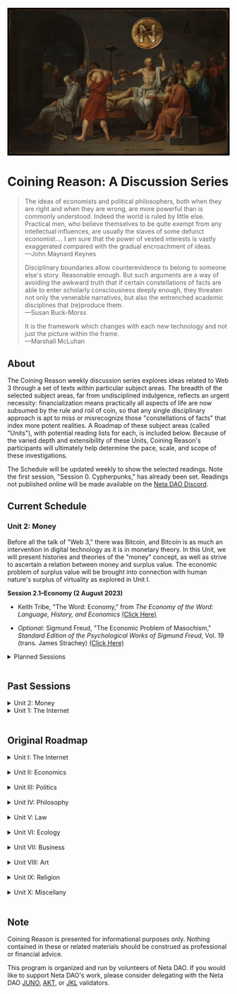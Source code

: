 <p align="center">
<img id="CNTitle" src="/assets/img/CNTitle.png" />
</p>
  
# Coining Reason: A Discussion Series


> The ideas of economists and political philosophers, both when they are right and when they are wrong, are more powerful than is commonly understood. Indeed the world is ruled by little else. Practical men, who believe themselves to be quite exempt from any intellectual influences, are usually the slaves of some defunct economist.... I am sure that the power of vested interests is vastly exaggerated compared with the gradual encroachment of ideas. <br>
> —John Maynard Keynes
>
> Disciplinary boundaries allow counterevidence to belong to someone else's story. Reasonable enough. But such arguments are a way of avoiding the awkward truth that if certain constellations of facts are able to enter scholarly consciousness deeply enough, they threaten not only the venerable narratives, but also the entrenched academic disciplines that (re)produce them. <br>
> —Susan Buck-Morss
>
> It is the framework which changes with each new technology and not just the picture within the frame. <br>
> —Marshall McLuhan


## About

The Coining Reason weekly discussion series explores ideas related to Web 3 through a set of texts within particular subject areas. The breadth of the selected subject areas, far from undisciplined indulgence, reflects an urgent necessity: financialization means practically all aspects of life are now subsumed by the rule and roil of coin, so that any single disciplinary approach is apt to miss or misrecognize those "constellations of facts" that index more potent realities. A Roadmap of these subject areas (called "Units"), with potential reading lists for each, is included below. Because of the varied depth and extensibility of these Units, Coining Reason's participants will ultimately help determine the pace, scale, and scope of these investigations.

The Schedule will be updated weekly to show the selected readings. Note the first session, "Session 0. Cypherpunks," has already been set. Readings not published online will be made available on the [Neta DAO Discord](https://discord.com/invite/gvjC86WXC2).



## Current Schedule

### Unit 2: Money

Before all the talk of "Web 3," there was Bitcoin, and Bitcoin is as much an intervention in digital technology as it is in monetary theory. In this Unit, we will present histories and theories of the "money" concept, as well as strive to ascertain a relation between money and surplus value. The economic problem of surplus value will be brought into connection with human nature's surplus of virtuality as explored in Unit I.

**Session 2.1–Economy (2 August 2023)**

* Keith Tribe, "The Word: Economy," from _The Economy of the Word: Language, History, and Economics_ [(Click Here)](https://bafybeiezdiybq5xappdkpismqr2xl62gvellkvh57pt2kxdkjrgzuv2oji.ipfs.nftstorage.link/)

* _Optional:_ Sigmund Freud, "The Economic Problem of Masochism," _Standard Edition of the Psychological Works of Sigmund Freud_, Vol. 19 (trans. James Strachey) [(Click Here)](https://www.sas.upenn.edu/~cavitch/pdf-library/Freud_Masochism.pdf)

<details markdown="1">

<summary> Planned Sessions </summary>

**Session 2.2–Byzantine: Icon and Economy**

* Marie-Jose Mondzain, “A Semantic Study of the Term Economy,” from _Image, Icon, Economy: The Byzantine Origins of the Contemporary Imaginary_

* _Optional:_ Gilles Deleuze and Felix Guattari, "Apparatus of Capture (7000 BC)" from _A Thousand Plateaus: Schizophrenia and Capitalism_

**Session 2.3–WTF Happened in 1579?**

* Gaspar Feliu, “Money and Currency,” from _Money and Coinage in the Middle Ages_ (ed Rory Naismith)

* Marie-Therese Boyer-Xambeu, Ghislain Deleplace, and Lucien Gillard, "Money and Society in Sixteenth Century Europe" and "The International Monetary Crisis of the 1570s," from _Private Money and Public Currencies: The Sixteenth Century Challenge_

**Session 2.4–Money**

* Mark Peacock, “Part 1: Theories,” from _Introducing Money_

* Edward Castranova, “Weirdly Normal: Virtual Economies and Virtual Money,” from _Wildcat Currency: How the Virtual Money Revolution is Transforming the Economy_

**Session 2.5–On Fiat** 

* John Kenneth Galbraith, “Of Paper,” “An Instrument of Revolution,” and “The Impeccable System” from _Money: Whence It Came, Where It Went_

* Joan Robinson, “The Keynesian Revolution,” from _Economic Philosophy_

**Session 2.6–Political Economy**

* Stefan Eich, “Money as Capital: Karl Marx and the Limits of Monetary Politics,” from _The Currency of Politics: The Political Theory of Money from Aristotle to Keynes_

* Rhea Myers, "Why Bitcoin is Money According to Marx," from _Proof of Work: Blockchain Provocations, 2011-2021_

* Optional: Karl Marx, “Theories of Surplus Value,” from _Grundrisse: Foundations of the Critique of Political Economy_

**Session 2.7–Chartalism**

* Christine Desan, “Reinventing Money: The Making of Bank Currency,” in _Making Money: Coin, Currency, and the Coming of Capitalism_

**Session 2.8–Financialization**

 * Massimo Amato and Luca Fantacci, "Part I: Phenomenology," from _The End of Finance_

**Session 2.9–The Technology of Trust**

* Jens Beckert, "Trust and the Performative Construction of Markets," from _Max Planck Institute for the Study of Societies Discussion Papers_

* Frances Ferguson, "Bitcoin: A Reader's Guide (The Beauty of the Very Idea)," from _Critical Inquiry_

**Session 2.10–Money: Austrian and Informational**

* Saifedean Ammous, “Digital Money” and “What Is Bitcoin Good For?” from _The Bitcoin Standard: The Decentralized Alternative to Central Banking_

* George Gilder, “Money in Information Theory” and “What Bitcoin Can Teach,” from _The Scandal of Money: Why Wall Street Recovers but the Economy Never Does_

**Session 2.11–Money in Crisis**
 
* Werner Bonefeld, "Monetarism and Crisis," from _Global Capitalism, National State and the Politics of Money_ (eds. Werner Bonefeld and John Holloway)

* Tomaz Fleischman, Paolo Dini, and Giuseppe Littera, "Liquidity-Saving through Obligation-Clearing and Mutual Credit: An Effective Monetary Innovation for SMEs in Times of Crisis," from _Journal of Risk and Financial Management_

**Session 2.12–Money: The Negative**

* Samo Tomsic, "The Vicious Circle of Labor and Resistance," from _The Labor of Enjoyment: Toward a Critique of Libidinal Economy_

* Werner Bonefeld, "Notes on Fetishism, History, and Uncertainty: Beyond the Critique of Austerity," from _Notes From Tomorrow: On Reason, Negation, and Certainty_

</details>

<br>

## Past Sessions

<details markdown="1">

<summary> Unit 2: Money </summary>

**Session 2.0–Re-Orientation (26 July 2023)**

* _Optional:_ Rhea Myers, "[Computers and Capital: The Rise of Digital Currency](https://www.furtherfield.org/computers-and-capital-the-rise-of-digital-currency/)"

[Listen to Session 2.0](https://twitter.com/CoiningReason/status/1684413715070824449)

</details>

<details markdown="1">

<summary> Unit 1: The Internet </summary>

**Session 1.0–Cypherpunk (5 April 2023)**

* Eric Hughes, "[A Cypherpunk's Manifesto](https://activism.net/cypherpunk/manifesto.html)"

* Timothy May, "[The Crypto Anarchist Manifesto](https://activism.net/cypherpunk/crypto-anarchy.html)"

* Nick Srnicek, "[Trusting the Trustless](https://fabricatedintimacy.tech/articles/example-2)"

[Listen to Sesssion 1.0](https://twitter.com/CoiningReason/status/1643765966025682945)

**Session 1.1–Tele-History (12 April 2023)**

* Tom Standage, "The Mother of All Networks" and "Love Over the Wires," from _The Victorian Internet: The Remarkable Story of the Telegraph and the Nineteenth Century's On-Line Pioneers_ ([Click Here](https://bafybeibamm7xofngu2siky4ufncrn2mijj3r4ggzxii4disvxsjbxoyipm.ipfs.nftstorage.link/))

[Listen to Session 1.1](https://twitter.com/CoiningReason/status/1646302811292852224)

**Session 1.2–Web 1.0 (19 April 2023)**

* Jessa Lingel, "Becoming Craig's List: San Francisco Roots and the Ethics of Web 1.0" and "Craigslist, the Secondary Marketplace, and Politics of Value," from _An Internet for the People: The Politics and Promise of Craigslist_ ([Click Here](https://bafybeidpphhtnjvrdnpxqmhizvzi2eop7lrasmv2mm5ll7zag3anpdg4ly.ipfs.nftstorage.link/))

[Listen to Session 1.2](https://twitter.com/CoiningReason/status/1648839464796446720)
  
**Session 1.3–Freedom and Control Between Web 1 and Web 2 (26 April 2023)**

* Wendy Chun, "Why Cyberspace?" from _Control and Freedom: Power and Paranoia in the Age of Fiber Optics_ ([Click Here](https://bafkreiewopo6egzdfbv577ht3md7xvygo46dplbnrx26cksaz6nfnc54za.ipfs.nftstorage.link/))

Note: unrecorded

**Session 1.4–The World Brain (3 May 2023)**

* Charles Petzold,  "The World Brain," from _Code: The Hidden Language of Computer Hardware and Software_ ([Click Here](https://bafybeigssuizfc5etspc6emggenwyyl25dzvjxnamoowh754knhvbdt2ii.ipfs.nftstorage.link/))
  
* Justin Smith, "A Sudden Acceleration," from _The Internet is Not What You Think It Is: A History, A Philosophy, A Warning_ ([Click Here](https://bafybeih2h3mgcj3pzy6sz6kqedqmx4o6tkjk5qzlmhk3xaqlkvkhuktdba.ipfs.nftstorage.link/))

[Liaten to Session 1.4, part 1](https://twitter.com/CoiningReason/status/1653912677574496261)<br>
[Listen to Session 1.4, part 2](https://twitter.com/CoiningReason/status/1653914980763197440)

**Session 1.5–Psychoanalyzing Cyberspace (10 May 2023)**

* André Nusselder, "The Question Concerning Technology and Desire" and "The Technologization of Human Virtuality," from *Interface Fantasy: A Lacanian Cyborg Ontology* ([Click Here](https://bafybeic3elqxzrhirmc2kgw5rjmyrunb4yro65jnfcipn4sylwl6ma7e2m.ipfs.nftstorage.link/))

[Listen to Session 1.5](https://twitter.com/CoiningReason/status/1658985960326012931?s=20)

**Session 1.6–Digital Bodies (24 May 2023)**

* Slavoj Zizek, "How Real Is Reality?" from _Looking Awry: An Introduction to Jacques Lacan through Popular Culture_ (see Neta DAO Discord)

* Clint Burnham, "Is the Internet a Thing?" from _Does the Internet Have an Unconscious? Slavoj Zizek and Digital Culture_ ([Click Here](https://bafybeiarqqrjbl3hlunwnibkenk4k2545ulawuvcq42lbwtoru2w7rvpci.ipfs.nftstorage.link/))

[Liaten to Session 1.6](https://twitter.com/CoiningReason/status/1661523165397254145)

**Session 1.7–Web 3.0**

* Joel Monegro, "[The Blockchain Application Stack](https://www.coindesk.com/markets/2014/11/30/the-blockchain-application-stack/)"

* ---, "[The Shared Data Layer of the Blockchain Application Stack](https://jmonegro.tumblr.com/post/104755282493/the-shared-data-layer-of-the-blockchain)"

* ---,"[Fat Protocols](https://www.usv.com/blog/fat-protocols)"

* ---, "[Thin Applications](https://www.placeholder.vc/blog/2020/1/30/thin-applications)"

[Listen to Session 1.7](https://twitter.com/CoiningReason/status/1664059235309633538)

**Session 1.8–Digital Commons**

* Nick Szabo, "[Money, Blockchains, and Social Scalability](https://nakamotoinstitute.org/money-blockchains-and-social-scalability/)"

* Jameson Lopp, "[Who Controls Bitcoin Core?](https://blog.lopp.net/who-controls-bitcoin-core-/)"

* Jae Kwon and Ethan Buchman, "[Cosmos Whitepaper: A Network of Distributed Ledgers](https://v1.cosmos.network/resources/whitepaper)"

[Listen to Session 1.8](https://twitter.com/CoiningReason/status/1666596944846659584)

</details>

<br>

## Original Roadmap


<details markdown="1">

<summary> Unit I: The Internet</summary>


Before thinking about Web 3, it may be helpful to come to terms with the histories of Web 2 and Web 1 and the broader impact of telecommunications technologies. We will canvas these issues by centering a single question: What is a human being---or what is human nature---such that it develops these technologies of distance and propinquity, acquires prostheses of talk and touch? By elaborating what we seek in these tele-technologies we will be better poised to evaluate what they offer.

**Session 1. Tele-History**

* Tom Standage, "The Mother of All Networks" and "Love Over the Wires," from _The Victorian Internet: The Remarkable Story of the Telegraph and the Nineteenth Century's On-Line Pioneers_ [Click Here](https://bafybeibamm7xofngu2siky4ufncrn2mijj3r4ggzxii4disvxsjbxoyipm.ipfs.nftstorage.link/)

**Session 2. Web 1.0**

* Jessa Lingel, "Becoming Craig's List: San Francisco Roots and the Ethics of Web 1.0" and "Craigslist, the Secondary Marketplace, and Politics of Value," from _An Internet for the People: The Politics and Promise of Craigslist_

**Session 3. Web 2.0**

* Charles Petzold,  "The World Brain," from _Code: The Hidden Language of Computer Hardware and Software_
  
* Justin Smith, "A Sudden Acceleration," from _The Internet is Not What You Think It Is: A History, A Philosophy, A Warning_

**Session 4. Life on Computer**

* Wendy Chun, "Why Cyberspace?" from _Control and Freedom: Power and Paranoia in the Age of Fiber Optics_

**Session 5. Enjoying the Internet**

* André Nusselder, "The Technologization of Human Virtuality," from *Interface Fantasy: A Lacanian Cyborg Ontology*
  
* _Optional:_ Jerry Aline Flieger, "Twists and Trysts: Freud and the Millennial Knot" from _Is Oedipus Online? Siting Freud after Freud_
  
**Session 6. Digital Bodies**
  
* Clint Burnham, "Is the Internet a Thing?" from _Does the Internet Have an Unconscious? Slavoj Zizek and Digital Culture_ 
  
**Session 7. Web 3.0**

* Joel Monegro, "[The Blockchain Application Stack](https://www.coindesk.com/markets/2014/11/30/the-blockchain-application-stack/)"

* ---, "[The Shared Data Layer of the Blockchain Application Stack](https://jmonegro.tumblr.com/post/104755282493/the-shared-data-layer-of-the-blockchain)"

* ---,"[Fat Protocols](https://www.usv.com/blog/fat-protocols)"

* ---, "[Thin Applications](https://www.placeholder.vc/blog/2020/1/30/thin-applications)"

**Session 8. Digital Commons**

* Nick Szabo, "[Money, Blockchains, and Social Scalability](https://nakamotoinstitute.org/money-blockchains-and-social-scalability/)"

* Jameson Lopp, "[Who Controls Bitcoin Core?](https://blog.lopp.net/who-controls-bitcoin-core-/)"

</details><br>

<details markdown="1">

<summary> Unit II: Economics </summary>



Before all the talk of "Web 3," there was Bitcoin, and Bitcoin is as much an intervention in digital technology as it is in monetary theory. In this Unit, we will present histories and theories of the "money" concept, as well as strive to ascertain a relation between money and surplus value. The economic problem of surplus value will be brought into connection with human nature's surplus of virtuality as explored in Unit I.

**Session 1. Hard and Virtual Money**

* Gaspar Feliu, "Money and Currency," from _Money and Coinage in the Middle Ages_ (ed Rory Naismith)
  
* Edward Castranova, "Weirdly Normal: Virtual Economies and Virtual Money," from _Wildcat Currency: How the Virtual Money Revolution is Transforming the Economy_

**Session 2. Theories of Money: Commodity, Credit, Chartal**

* Mark Peacock, "Part 1: Theories," from _Introducing Money_

**Session 3. Fiat Technology**

* John Kenneth Galbraith, "Of Paper," "An Instrument of Revolution," and "The Impeccable System" from _Money: Whence It Came, Where It Went_

* Joan Robinson, "The Keynesian Revolution," from _Economic Philosophy_

**Session 4. Surplus Value**

* Karl Marx, "Theories of Surplus Value," from _Grundrisse: Foundations of the Critique of Political Economy_

**Session 5. Money as Politics**

* Stefan Eich, "Money as Capital: Karl Marx and the Limits of Monetary Politics" from The Currency of Politics: The Political Theory of Money from Aristotle to Keynes

**Session 6. Banks and States**

* Christine Desan, "Reinventing Money: The Making of Bank Currency" in _Making Money: Coin, Currency, and the Coming of Capitalism_

**Session 7. Information and Money**

* Saifedean Ammous, "Digital Money" and "What Is Bitcoin Good For?" from _The Bitcoin Standard: The Decentralized Alternative to Central Banking_  

* George Gilder, "Money in Information Theory" and "What Bitcoin Can Teach" from _The Scandal of Money: Why Wall Street Recovers but the Economy Never Does and_

**Session 8. Exchange and Money**

* Colin Drumm, excerpts from _The Difference Money Makes,_ dissertation

</details><br>

<details markdown="1">

<summary> Unit III: Politics </summary>

A monetary system, or system of exchange, underlies and implies possibilities for politics. This Unit will use Web 3 as an incitement to rethink democracy, sovereignty, constitutionalism, labor, autonomy, and "the political" in general.

**Session 1. Beyond Money**

* Kevin Werbach, "More Than Money," from _Blockchain and the New Architecture of Trust_

**Session 2. Sovereignty or Constituent Power?**

* Antonio Negri, "Constituent Power: The Concept of a Crisis," from _Insurgencies: Constituent Power and the Modern State_

**Session 3. The Paradox of Constitution**
  
* Emilios Christodoulidis, "Against Substitution: The Constitutional Thinking of Dissesnsus," from _The Paradox of Constitutionalism: Constituent Power and Constitutional Form_ (eds Martin Loughlin and Neil Walker)

* Martin Loughlin, "Constitutional Democracy," from _Against Constitutionalism_
 
**Session 4. Democracy and Decentralization**

* Jacques Ranciere, "Democracy, Republic, Representation," from from _Hatred of Democracy_
  
* Davide Tarizzo, "The Two Paths to Modern Democracy," from _Political Grammars: The Unconscious Foundations of Modern Democracy_

* _Optional:_ Jean-Luc Nancy, "Finite and Infinite Democracy," from _Democracy In What State?_ (trans. William McCuaig)  

**Session 5. Labor After Fordism**

* Franco Piperno, "Technological Innovation and Sentimental Education," from _Radical Thought in Italy: A Potential Politics_ (ed Hardt and Virno)

* Maurizio Lazzarato, "Immaterial Labor," from _Radical Thought in Italy: A Potential Politics_ (ed Hardt and Virno)

**Session 6. Exit**

* Paolo Virno, "Virtuosity and Revolution: A Political Theory of Exodus," from _The Idea of World: Public Intellect and Use of Life_

**Session 7. Software Politics**

* Benjamin Bratton, "The Nomos of the Cloud," from _The Stack: On Software and Sovereignty_

**Session 8. Another Politics?**

* Judith Butler, "'We The Peoples'—Thoughts on Freedom of Assembly," from *Notes Towards a Performative Theory of Aassembly*
  
* Susan Buck-Morss, _Revolution Today_

**Session 9: Political Economy** 

* Spencer Pack, "Part IV: Current Issues on the Political Economy of Bitcoin and Cryptocurrencies," from _The Political Economy and Feasibility of Bitcoin and Cryptocurrencies: Insights from the History of Economic Thought_

</details><br>

<details markdown="1">

<summary> Unit IV: Philosophy </summary>

This Unit returns to and/or foregrounds issues raised in the other Units, deepening their contours through the mediation of philosophical work on human nature, technology, individuation, and general economy.

**Session 1. Talking Philosophy**
  
* Gilles Deleuze and Claire Parnet, "A Conversation: What Is It? What Is It For?" from _Dialogues II_
  
* Avital Ronnell, "Derrida to Freud: The Return Call," from _The Telephone Book: Technology, Schizophrenia, Electric Speech_
  
**Session 2. Crypto-Anarchism**

* Catherine Malabou, "[Cryptocurrencies: Anarchist Turn or Strengthening of Surveillance Capitalism? Bitcoin to Libra](http://australianhumanitiesreview.org/2020/05/31/cryptocurrencies-anarchist-turn-or-strengthening-of-surveillance-capitalism-from-bitcoin-to-libra/)," from _Australian Humanities Review_

* Salman Sadeghi, "[In Search of Lost Time: A Note on Catherine Malabou's Reading of Cryptocurrencies](http://australianhumanitiesreview.org/2020/05/31/cryptocurrencies-anarchist-turn-or-strengthening-of-surveillance-capitalism-from-bitcoin-to-libra/)," from _GCAS Review_

**Session 3. Transcendental Blockchain**

* Nick Land, "[Crypto-Current: An Introduction to Blockchain and Philosophy](https://aksioma.org/pdf/sum10-2_cryptocene.pdf)," from _Sum #10.2: Cryptocene_

**Session 4. Finance and Philosophy**

* Arne de Boever, "The Financial Universe (After Meillassoux)," from _Finance Fictions: Realism and Psychosis in Times of Economic Crisis_

**Session 5. Surplus-Value: Redux**

* Georges Bataille, "Theoretical Introduction," from _The Accursed Share: An Essay on General Economy, Vol 1: Consumption_

**Session 6. Living Money**

* Pierre Klossowski, "Living Currency," from _Living Currency_

**Session 7. The Autonomy of Thought**

* Kojin Karatani, "Socrates and Empire," from _Isonomia and the Origins of Philosophy_

**Session 8. Individuation and the Commons**

* Muriel Combes, "On Being and the Status of the One," "The Transindividual Relation," and "The Intimacy of the Commons," from _Gilbert Simondon and the Philosophy of the Transindividual_

**Session 9. The Many and the One**

* Duane Rousselle, "Revolutions of the One," from _Post-Anarchism and Psychoanalysis_

* Jean-Luc Nancy, _The Truth of Democracy_
  
</details><br>

<details markdown="1">

<summary> Unit V: Law </summary> 



Is code law? This Unit explores the development of contract and torts law from a historical and cultural perspective in order to think through claims of digital commonwealth or sovereignty. We will conclude with a brief examination of US securities law---a subspecies of contract law---to better appreciate how markets and regulations shape each other.

**Session 1. Piracy, a Philosophy**

* Daniel Heller-Roazen, "Earth and Sea," "Into the Air," and "Toward Perpetual War," from _The Enemy of All: Piracy and the Law of Nations_
  
**Session 2. Tort and Contract**

* Frances Ferguson, "Justine, or the Law of the Road," from _Pornography, The Theory: What Utilitarianism Did to Action_

**Session 3. Blockchain and/as Law**

* Kevin Werbach, "Blockchain Governance" and "Blockchain as/and Law," from _Blockchain and the New Architecture of Trust_

**Session 4. Crypto and/as State**
  
* Edward Castranova, "Wildcat Currency and the State," from _Wildcat Currency: How the Virtual Money Revolution is Transforming the Economy_

**Session 5. Regulating Blockchain**

* William Magnusson, "The Penumbra Problem," from _Blockchain Democracy: Technology, Law, and the Rule of the Crowd_
 
**Session 6. What are Securities?**

* Nicholas Georgokapoulos, "Part 1," from _The Logic of Securities Law_

**Session 7. What are Securities? Part 2**

* Nicholas Georgokapoulos, "Part 3," from _The Logic of Securities Law_

**Session 8. Decentralization and the Law: Practice**

* Marc Boiron, "[Sufficient Decentralization](https://variant.fund/articles/sufficient-decentralization/)"

</details><br>

<details markdown="1">

<summary> Unit VI: Ecology </summary>

Much has been made about the ecological impact of cryptocurrency mining. Our objective is not to decide on this impact, but to open the question of what "ecological thinking" cryptocurrency makes newly possible and practicable. Surplus value returns here as surplus enjoyment and surplus energy.

**Session 1. Network and Ecosystem**

* Justin Smith, "The Ecology of the Internet," from _The Internet is Not What You Think It Is: A History, A Philosophy, A Warning_

**Session 2. Surplus Value, Part 3: Surplus Enjoyment**

* Slavoj Zizek, "Where is the Rift? Marx, Capitalism, and Ecology," from _Surplus-Enjoyment: A Guide for the Non-Perplexed_

**Session 3. Surplus Energy**

* Michael Marder, "Prolegomena to the Dialectics of Energy" and "Self-Consciousness and Its Surplus Energy," from _Hegel's Energetics: A Reading of the Phenomenology of Spirit_

**Session 4. Degrowth**

* Kohei Saito, "Marx's Theory of Metabolism in the Age of Global Ecological Crisis," from _Marx in the Anthropocene: Towards the Idea of Degrowth Communism_

</details><br>

<details markdown="1">

<summary> Unit VII: Business </summary>

DAOs are a major structure built on top of cryptocurrencies, but what _is_ a DAO? For that matter, what is a business or corporation? By examining the history of coordinating and organizing human action at scale, we will come to terms with the DAO concept and its radical potential for a digital age.

**Session 1. The Company**

* John Micklethwait and Adrian Wooldridge, "Utopia, Limited" and "A Prolonged and Painful Birth," from _The Company: A Short History of a Revolutionary Idea_

**Session 2. From Company to Corporation**

* John Micklethwait and Adrian Wooldridge, "The Corporate Paradox," from _The Company: A Short History of a Revolutionary Idea_

* Kean Birch et al, "The Corporate Revolution" and "Corporate Governance" from _Business and Society: A Critical Introduction_

**Session 3. Start-Uos**

* William Magnussion, "The Start-Up," from _For Profit: A History of Corporations_

**Session 4. Organizational Design**

* Eric Alston et al, "Developmental Trajectories: Institutional Deepening and Critical Transitions," from _Institutional and Organizational Analysis: Concepts and Applications_

**Session 5. Nonprofit**

* Eric Tang, "Nonprofits and the Autonomous Grassroots," from _The Revolution Will Not Be Funded: Beyond the Nonprofit Industrial Complex_ (ed INCITE! Women of Color Against Violence)

**Session 6. Making a Difference**

* Dean Spade, "Part Two: Working Together On Purpose," from _Mutual Aid: Building Solidarity During This Crisis (and the Next)_

**Session 7. DAOs**

* Vitalik Buterin, "[Superrationality and DAOs](https://blog.ethereum.org/2015/01/23/superrationality-daos)"

* Vitalik Buterin, "[DAOs Are Not Corporations](https://vitalik.ca/general/2022/09/20/daos.html)"

* Eric Alston, "[Governance as Conflict: Constitution of Shared Values Defining Future Margins of Disagreement](https://law.mit.edu/pub/governanceasconflict/release/1)," from _MIT Computational Law Report_

</details><br>

<details markdown="1">

<summary> Unit VIII: Art </summary>

Art on blockchains, via NFTs, has been a popular area for cryptocurrency adoption. This Unit contextualizes "collectability" as an artistic and consumer desire, while also challenging us to understand blockchains as works of art in their own right, using concepts of performativity, exhibition, and publicity.

**Session 1. On Galleries and Printing Presses**

* Donald Thompson, "Art and Money," from _The $12 Million Stuffed Shark: The Curious Economics of Contemporary Art_

**Session 2. Fiction and Capital**

* Elizabeth Edwards, "Money and Literature," from _Money and Coinage in the Middle Ages_ (ed Rory Naismith)

* Anna Kornbluh, "Fictitious Capital/Real Psyche: Metalepsis, Psychologism, and the Grounds of Finance," from _Realizing Capital: Financial and Psychic Economies in Victorian Form_

**Session 3. Poetry, Money, Grief**

* Anne Carson, excerpt from _Economy of the Unlost: Reading Simonides of Keos with Paul Celan_

**Session 4. On Collecting**

* McKenzie Wark, "[My Collectible Ass](https://www.e-flux.com/journal/85/156418/my-collectible-ass/)," from _e-flux #85_

* Walter Benjamin, "Unpacking My Library," from _Illuminations_

**Session 5. Performativity: What It Is**

* JL Austin, excerpt from _How to Do Things with Words_

**Session 6. The Body and the Record, or What Remains**

* Peggy Phelan, "The Ontology of Performance," from _Unmarked: The Politics of Performance_

* Rebecca Schneider, "In the Meantime: Performance Remains," from _Performing Remains: Art and War in Times of Theatrical Reenactment_

**Session 7. Blockahin and Performativity**

* Moritz J. Kleinaltenkamp and Shaz Ansari, "Blockchain and the Performativity of Emerging Technology Theories," from _Organizing in the Digital Age: Understanding the Dynamics of Work, Innovation, and Collective Action_

* Rhea Myers, "Computers and Capital: The Rise of Digital Currency," from _Proof of Work: Blockchain Provocations, 2011-2021_

**Session 8. Rhea Myers**

* Rhea Myers, "Open Source Art Again, Again," "Artworks and Curation on the Blockchain," "Tokenization and Its Discontents," and "Being and Timestamp" from _Proof of Work: Blockchain Provocations, 2011-2021_

**Session 9. Digital Art**

Omar Kholeif, "1989: The Year That Changed the World" and "The Shape of the Future," from _Internet_Art: From the Birth of the Web to the Rise of NFTs_

</details><br>

<details markdown="1">

<summary> Unit IX: Religion </summary>

Human beings believe—--and we _want_ to believe. What does money make it possible for us to believe, and what does belief make it possible (or impossible) for us to think about money? By unpacking the Byzantine interrelations between icon, image, and economy, we will lift our gaze to the divine economy in our constitutive surplus of belief.

**Session 1. Ancient Economy**

* M I Finley, "The Ancients and Their Economy" and "The State and the Economy," from _The Ancient Economy_

**Session 2. _Divina Moneta_**

* Lucia Travaini, "Sacra Moneta: Mints and divinity: Purity, miracles, and power," from _Divina Moneta: Coins in Religion and Ritual_ (ed Nanouschka Myrberg Burström, et al)

**Session 3. Image, Icon, Economy**

* Marie-Jose Mondzain, "A Semantic Study of the Term Economy," from _Image, Icon, Economy: The Byzantium Origins of the Contemporary Imaginary_

**Session 4. Money for Paradise**

* Luciana Travaini, "Coins and Identity: From Mint to Paradise," from _Money and Coinage in the Middle Ages_ (ed Rory Naismith)

**Session 5. Divine Economy**

* Giorgio Agamben, "The Mystery of the Economy," from _The Kingdom and the Glory: For a Theological Genealogy of Economy and Government_

**Session 6. Sacralization**

* Devin Singh, "The Coin of God," from _Divine Currency: The Theological Power of Money in the West_

**Session 7. Reformation**

* Frank Ruda, "Protestant Fatalism: Predestination as Emancipation," from _Abolishing Freedom: A Plea for a Contemporary Use of Fatalism_

**Session 8. Postmodern (In)credulity**

* Richard Boothby, "Other Paths, Other Gods," from _Embracing the Void: Rethinking the Origin of the Sacred_

**Session 9. The Meaning of Life**

* Jacob Needleman, "The Indefinable Something that Enters into Everything," from _Money and the Meaning of Life_

</details><br>

<details markdown="1">

<summary> Unit X: Miscellany </summary>

An ongoing overflow of texts considered for inclusion in other Units but not selected. These can be added to any Unit for further discussion of particular themes and ideas or addressed on their own.

* Isabel Millar, "The Stupidity of Intelligence," from _The Psychoanalysis of Artificial Intelligence_

* Jean-Hugues Barthelemy, _Life and Technology: An Inquiry Into and Beyond Simondon_

* Gigi Roggero, "Operaismo Beyond Operaismo," from _Italian Operaismo: Genealogy, History, Method_ (trans Clara Pope)

* Mary Jacobus, "[Cloud Studies: The Visible Invisible](https://www.enl.auth.gr/gramma/gramma06/jacobus.pdf)," from _Gramma: A Journal of Theory and Criticism,_ vol 14

</details><br>


## Note

Coining Reason is presented for informational purposes only. Nothing contained in these or related materials should be construed as professional or financial advice.

This program is organized and run by volunteers of Neta DAO. If you would like to support Neta DAO's work, please consider delegating with the Neta DAO [JUNO](https://wallet.keplr.app/chains/juno?modal=validator&chain=juno-1&validator_address=junovaloper1f2jpv5sc6ur6yurq5w0t2chphrznpy8lfvj9vs), [AKT](https://wallet.keplr.app/chains/akash?modal=validator&chain=akashnet-2&validator_address=akashvaloper1f2jpv5sc6ur6yurq5w0t2chphrznpy8l86yse9), or [JKL](https://ping.pub/jackal/staking/jklvaloper1s4rscs2jj7qydkkrsrc52rgvq38wwgrqdrcrdq) validators.
